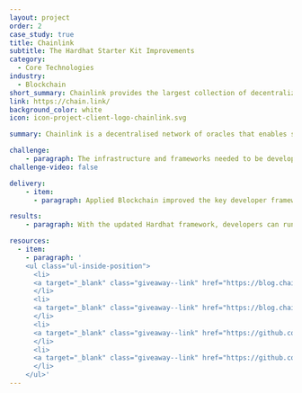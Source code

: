 ```yaml
---
layout: project
order: 2
case_study: true
title: Chainlink
subtitle: The Hardhat Starter Kit Improvements
category:
  - Core Technologies
industry:
  - Blockchain
short_summary: Chainlink provides the largest collection of decentralized services powering the world’s hybrid smart contracts.
link: https://chain.link/
background_color: white
icon: icon-project-client-logo-chainlink.svg

summary: Chainlink is a decentralised network of oracles that enables smart contracts to interact securely with real-world data and services outside blockchain networks. With Chainlink, the traditional systems that currently power modern economies can connect to the emerging blockchain industry to generate more security, efficiency, and transparency in business and social processes.

challenge:
    - paragraph: The infrastructure and frameworks needed to be developed to fuel the growth of the Chainlink community and accelerate the adoption of hybrid smart contracts. New tools needed to be created, updated, and maintained, as well as the original key developer tools. Therefore, Applied Blockchain was commissioned by Chainlink to improve and maintain the <a target="_blank" class="giveaway--link" href="https://github.com/smartcontractkit/hardhat-starter-kit">Chainlink Hardhat Starter</a> Kit, a toolkit for building Chainlinked smart contracts. Hardhat is a development environment that allows Ethereum developers to quickly implement Chainlink oracles into their smart contracts, enabling them to deploy and test them using repeatable predefined tasks easily.
challenge-video: false

delivery:
    - item:
      - paragraph: Applied Blockchain improved the key developer framework by creating Chainlink-powered applications that leverage on-chain Data Feeds, verifiable randomness, or the ability to call any external API is simplified for development teams, resulting in faster deployments into production.

results:
    - paragraph: With the updated Hardhat framework, developers can run Solidity code locally, initiate tests, and debug smart contracts without dealing with live in-production environments. In addition, Hardhat provides developers extreme flexibility and the ability to extend the framework with additional plugins to address any project’s specific needs.

resources:
  - item:
    - paragraph: '
    <ul class="ul-inside-position">
      <li>
      <a target="_blank" class="giveaway--link" href="https://blog.chain.link/using-chainlink-with-hardhat/">How to Use Chainlink With Hardhat</a>
      </li>
      <li>
      <a target="_blank" class="giveaway--link" href="https://blog.chain.link/applied-blockchain-receives-grant-to-upgrade-hardhat-starter-kit/">Applied Blockchain Receives Grant to Provide Key Chainlink Hardhat Starter Kit Updates</a>
      </li>
      <li>
      <a target="_blank" class="giveaway--link" href="https://github.com/appliedblockchain/chainlink-consumer/tree/addb94141a5e6d8c6983b84481a66aa9c4a9e66c#chainlink-consumer">GitHub - Chainlink Consumer</a>
      </li>
      <li>
      <a target="_blank" class="giveaway--link" href="https://github.com/smartcontractkit/hardhat-starter-kit#chainlink-hardhat-starter-kit">GitHub - Chainlink Hardhat Starter Kit</a>
      </li>
    </ul>'
---
```


